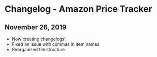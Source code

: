 # Changelog - Amazon Price Tracker
## November 26, 2019
* Now creating changelogs!
* Fixed an issue with commas in item names
* Reorganized file structure
